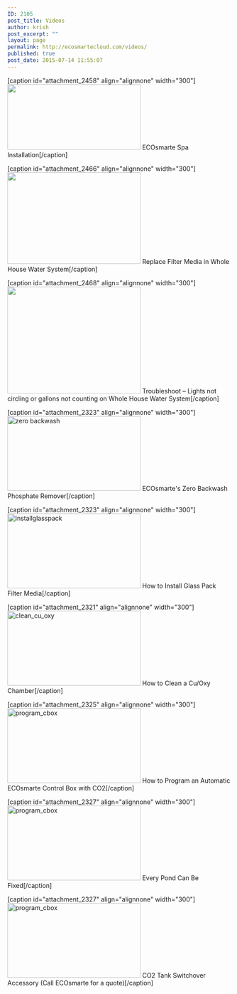 ```yaml
---
ID: 2105
post_title: Videos
author: krish
post_excerpt: ""
layout: page
permalink: http://ecosmartecloud.com/videos/
published: true
post_date: 2015-07-14 11:55:07
---
```

[caption id="attachment_2458" align="alignnone" width="300"]<a href="https://www.youtube.com/watch?v=jbrWPY8IHrM&amp;t=2s"><img class="wp-image-2458 size-medium" src="http://ecosmartecloud.com/wp-content/uploads/2020/07/Screenshot-12-300x147.png" alt="" width="300" height="147" /></a> ECOsmarte Spa Installation[/caption]

[caption id="attachment_2466" align="alignnone" width="300"]<a href="https://www.youtube.com/watch?v=W9nAnkq8mXY"><img class="wp-image-2466 size-medium" src="http://ecosmartecloud.com/wp-content/uploads/2020/07/Screenshot-14-300x206.png" alt="" width="300" height="206" /></a> Replace Filter Media in Whole House Water System[/caption]

[caption id="attachment_2468" align="alignnone" width="300"]<a href="https://www.youtube.com/watch?v=Y6gQT3n36mI"><img class="wp-image-2468 size-medium" src="http://ecosmartecloud.com/wp-content/uploads/2020/07/Screenshot-15-300x240.png" alt="" width="300" height="240" /></a> Troubleshoot – Lights not circling or gallons not counting on Whole House Water System[/caption]

[caption id="attachment_2323" align="alignnone" width="300"]<a href="https://www.youtube.com/watch?v=J47ii2rY-g8" target="_blank" rel="noopener"><img class="wp-image-2323" src="http://ecosmartecloud.com/wp-content/uploads/2020/07/zero-backwash.jpg" alt="zero backwash" width="300" height="168" /></a> ECOsmarte's Zero Backwash Phosphate Remover[/caption]

[caption id="attachment_2323" align="alignnone" width="300"]<a href="https://www.youtube.com/watch?v=Se95gwx3Y1Q" target="_blank" rel="noopener"><img class="wp-image-2323" src="http://ecosmartecloud.com/wp-content/uploads/2015/07/installglasspack.jpg" alt="installglasspack" width="300" height="168" /></a> How to Install Glass Pack Filter Media[/caption]

[caption id="attachment_2321" align="alignnone" width="300"]<a href="https://www.youtube.com/watch?v=0yNFt78ftCw&amp;t=82s" target="_blank" rel="noopener"><img class="wp-image-2321" src="http://ecosmartecloud.com/wp-content/uploads/2015/07/clean_cu_oxy.jpg" alt="clean_cu_oxy" width="300" height="168" /></a> How to Clean a Cu/Oxy Chamber[/caption]

[caption id="attachment_2325" align="alignnone" width="300"]<a href="https://www.youtube.com/watch?v=6DGRCT_kFrE&amp;t=29s" target="_blank" rel="noopener"><img class="wp-image-2325" src="http://ecosmartecloud.com/wp-content/uploads/2015/07/pond_fix.jpg" alt="program_cbox" width="300" height="168" /></a> How to Program an Automatic ECOsmarte Control Box with CO2[/caption]

[caption id="attachment_2327" align="alignnone" width="300"]<a href="https://www.youtube.com/watch?v=FvR9OJm0Dtw" target="_blank" rel="noopener"><img class="wp-image-2327" src="http://ecosmartecloud.com/wp-content/uploads/2015/07/program_cbox.jpg" alt="program_cbox" width="300" height="168" /></a> Every Pond Can Be Fixed[/caption]

[caption id="attachment_2327" align="alignnone" width="300"]<a href="https://www.youtube.com/watch?v=-GNZcJwqt_0" target="_blank" rel="noopener"><img class="wp-image-2327" src="http://ecosmartecloud.com/wp-content/uploads/2017/05/co2-switch.jpg" alt="program_cbox" width="300" height="168" /></a> CO2 Tank Switchover Accessory (Call ECOsmarte for a quote)[/caption]